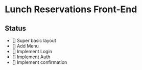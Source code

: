 # Lunch Reservations Front-End

## Status

- [] Super basic layout
- [] Add Menu
- [] Implement Login
- [] Implement Auth
- [] Implement confirmation
